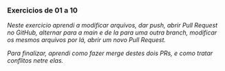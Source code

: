 ### Exercicios de 01 a 10

_Neste exercicio aprendi a modificar arquivos, dar push, abrir Pull Request no GitHub, alternar para a main e de la para uma outra branch, modificar os mesmos arquivos por lá, abrir um novo Pull Request._

_Para finalizar, aprendi como fazer merge destes dois PRs, e como tratar conflitos netre elas._
